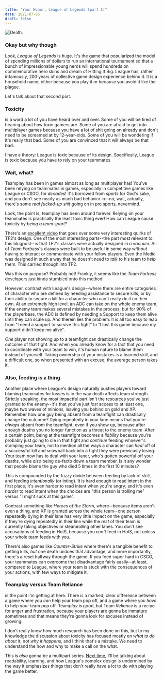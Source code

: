 ```yaml
---
title: "Your Honor, League of Legends (part 1)"
date: 2021-07-05
draft: false
---
```


![Death.](https://i.imgur.com/4UR6Y0E.png)

### Okay but why though
Look, *League of Legends* is huge. It's the game that popularized the model of spending millions of dollars to run an international tournament so that a bunch of impressionable young nerds will spend hundreds on commemorative hero skins and dream of Hitting It Big. League has, rather infamously, 200 years of collective game design experience behind it. It is a household name, either because you play it or because you avoid it like the plague.

Let's talk about that second part.

### Toxicity
is a word a lot of you have heard over and over. Some of you will be tired of hearing about how toxic gamers are. Some of you are afraid to get into multiplayer games because you have a lot of shit going on already and don't need to be screamed at by 12-year-olds. Some of you will be wondering if it's really that bad. Some of you are convinced that it will always be that bad.

I have a theory: League is toxic because of its design. Specifically, League is toxic because you have to rely on your teammates.

### Wait, what?
Teamplay has been in games almost as long as multiplayer has! You've been relying on teammates in games, especially in competitive games like League or CSGO, for *decades*! It's borrowed from *sports* for God's sake, and you don't see nearly as much bad behavior in--no, wait, actually, there's some *real fucked-up shit* going on in pro sports, nevermind.

Look, the point is, teamplay has been around forever. Relying on your teammates is practically the least toxic thing ever! How can League cause toxicity by *being a team sport*?

There's an [excellent video](https://youtu.be/zuFgHtBlm_g) that goes over some very interesting quirks of TF2's design. One of the most interesting parts--the part most relevant to this blogpost--is that TF2's classes were actually designed *in a vacuum*. All of *Team Fortress*'s classes were built to be useful in some way *without* having to interact or communicate with your fellow players. Even the Medic was designed in such a way that he doesn't need to *talk* to his team to *help* them. This carried through into TF2.

Was this on purpose? Probably not! Frankly, it seems like the *Team Fortress* developers just kinda stumbled onto this method.

However, contrast with League's design--where there are entire categories of character who are defined by needing assistance to secure kills, or by their ability to secure a kill for a character who can't really do it on their own. At an extremely high level, an ADC can take on the whole enemy team, if the enemy team makes several mistakes in the process; but for 90% of the playerbase, the ADC is defined by needing a Support to keep them alive until they can scale up. And therein lies the problem: It is all too easy to leap from "I need a support to survive this fight" to "I lost this game because my support didn't keep me alive".

*One* player not showing up to a teamfight can drastically change the outcome of that fight. And when you already know for a fact that you need to coordinate with your team to win, it's human nature to blame them instead of yourself. Taking ownership of your mistakes is a learned skill, and a difficult one, so when presented with an excuse, the average person takes it.

### Also, feeding is a thing.
Another place where League's design naturally pushes players toward blaming teammates for losses is in the way death affects team strength. Strictly speaking, the most impactful part isn't the resources you've just granted to the enemy--it's that you've just *lost* access to at least one, maybe two waves of minions, leaving you behind on gold and XP. Remember how one guy being absent from a teamfight can drastically change the outcome? Dying repeatedly in your lane means that you're *always* absent from the teamfight, even if you show up, because after enough deaths you no longer function as a threat to the enemy team. After a certain point, being at the teamfight becomes a *liability* because you're probably just going to die in that fight and *continue* feeding whoever's stomping your team, not to mention all the ways a character can *heal* off of a successful kill and snowball back into a fight they were previously losing. Your team now has to deal with your laner, who's gotten powerful off your deaths, while *also* being de-facto down a team member. Is it any wonder that people blame the guy who died 5 times in the first 10 minutes?

This is compounded by the fuzzy divide between feeding by lack of skill, and feeding *intentionally* (or inting). It is hard enough to read intent in the first place; it's even harder to read intent when you're angry; and it's even *harder* to read intent when the choices are "this person is trolling me" versus "I might suck at this game".

Contrast something like *Heroes of the Storm*, where--because items aren't even a thing, and XP is granted across the whole team--one person repeatedly dying in their lane has very little impact on the game, especially if they're dying repeatedly in their line while the *rest* of their team is currently taking objectives or steamrolling other lanes. You don't see accusations of feeding in HotS, because you *can't* feed in HotS, not unless your whole team feeds with you.

There's also games like *Counter-Strike* where there's a tangible benefit to getting kills, *but* one death undoes that advantage, and more importantly, there's a reset halfway through the game. If you feed super hard in CSGO, your teammates can overcome that disadvantage fairly easily--at least, compared to League, where your team is stuck with the consequences of your actions, with few ways to mitigate it.

### Teamplay versus Team Reliance
is the point I'm getting at here. There is a marked, clear difference between a game where you *can* help your team pop off, and a game where you *have* to help your team pop off. Team*play* is good, but Team *Reliance* is a recipe for anger and frustration, because your players are gonna be immature sometimes and that means they're gonna look for excuses instead of growing.

I don't really know how much research has been done on this, but to my knowledge the discussion about toxicity has focused mostly on *what to do about it*, not *why it happens*, and I think that's a mistake. We need to understand the how and why to make a call on the what.

This is *also* gonna be a multipart series. [Next time](perfectly-spherical.com/posts/league-part-2), I'll be talking about readability, learning, and how League's complex design is undermined by the way it emphasizes things that don't really have a lot to do with playing the game better.